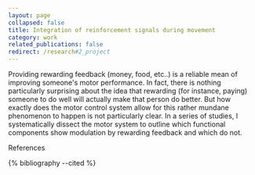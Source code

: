```yaml
---
layout: page
collapsed: false
title: Integration of reinforcement signals during movement
category: work
related_publications: false
redirect: /research#2_project
---
```


<p>
  Providing rewarding feedback (money, food, etc..) is a reliable mean of improving someone's motor
  performance. In fact, there is nothing particularly surprising about the idea that rewarding
  (for instance, paying) someone to do well will actually make that person do better. But how
  exactly does the motor control system allow for this rather mundane phenomenon to happen is not
  particularly clear. In a series of studies, I systematically dissect the motor system
  to outline which functional components show modulation by rewarding feedback and which do not.
</p>

<a class="reference btn btn-sm z-depth-0" role="button">References</a>

<!-- Hidden reference block -->
<div class="reference hidden">
  <!-- cite but do not show -->
  <span hidden>
    {% cite codol2020reward %}
    {% cite codol2020reward2 %}
    {% cite codol2023sensorimotor %}
  </span>
  <div class="publications">
    {% bibliography --cited %}
  </div>
</div>

